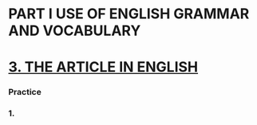 # PART I USE OF ENGLISH GRAMMAR AND VOCABULARY
# [3. THE ARTICLE IN ENGLISH](../3.README.md)
### Practice 
### 1.
